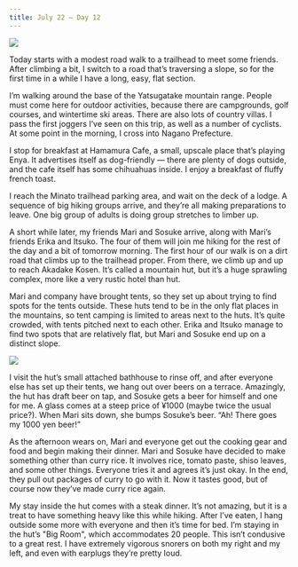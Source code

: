 ```yaml
---
title: July 22 — Day 12
---
```


![](./images/IMG_8429.jpg)

Today starts with a modest road walk to a trailhead to meet some friends. After climbing a bit, I switch to a road that’s traversing a slope, so for the first time in a while I have a long, easy, flat section.

I’m walking around the base of the Yatsugatake mountain range. People must come here for outdoor activities, because there are campgrounds, golf courses, and wintertime ski areas. There are also lots of country villas. I pass the first joggers I’ve seen on this trip, as well as a number of cyclists. At some point in the morning, I cross into Nagano Prefecture.

I stop for breakfast at Hamamura Cafe, a small, upscale place that’s playing Enya. It advertises itself as dog-friendly — there are plenty of dogs outside, and the cafe itself has some chihuahuas inside. I enjoy a breakfast of fluffy french toast.

I reach the Minato trailhead parking area, and wait on the deck of a lodge. A sequence of big hiking groups arrive, and they’re all making preparations to leave. One big group of adults is doing group stretches to limber up.

A short while later, my friends Mari and Sosuke arrive, along with Mari’s friends Erika and Itsuko. The four of them will join me hiking for the rest of the day and a bit of tomorrow morning. The first hour of our walk is on a dirt road that climbs up to the trailhead proper. From there, we climb up and up to reach Akadake Kosen. It’s called a mountain hut, but it’s a huge sprawling complex, more like a very rustic hotel than hut.

Mari and company have brought tents, so they set up about trying to find spots for the tents outside. These huts tend to be in the only flat places in the mountains, so tent camping is limited to areas next to the huts. It’s quite crowded, with tents pitched next to each other. Erika and Itsuko manage to find two spots that are relatively flat, but Mari and Sosuke end up on a distinct slope.

![](./images/IMG_8241.jpg)

I visit the hut’s small attached bathhouse to rinse off, and after everyone else has set up their tents, we hang out over beers on a terrace. Amazingly, the hut has draft beer on tap, and Sosuke gets a beer for himself and one for me. A glass comes at a steep price of ¥1000 (maybe twice the usual price?). When Mari sits down, she bumps Sosuke’s beer. “Ah! There goes my 1000 yen beer!”

As the afternoon wears on, Mari and everyone get out the cooking gear and food and begin making their dinner. Mari and Sosuke have decided to make something other than curry rice. It involves rice, tomato paste, shiso leaves, and some other things. Everyone tries it and agrees it’s just okay. In the end, they pull out packages of curry to go with it. Now it tastes good, but of course now they’ve made curry rice again.

My stay inside the hut comes with a steak dinner. It’s not amazing, but it is a treat to have something heavy like this while hiking. After I’ve eaten, I hang outside some more with everyone and then it’s time for bed. I’m staying in the hut’s "Big Room", which accommodates 20 people. This isn’t condusive to a great rest. I have extremely vigorous snorers on both my right and my left, and even with earplugs they’re pretty loud.
